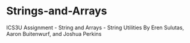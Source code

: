 # Strings-and-Arrays
ICS3U Assignment - String and Arrays - String Utilities
By Eren Sulutas, Aaron Buitenwurf, and Joshua Perkins 
